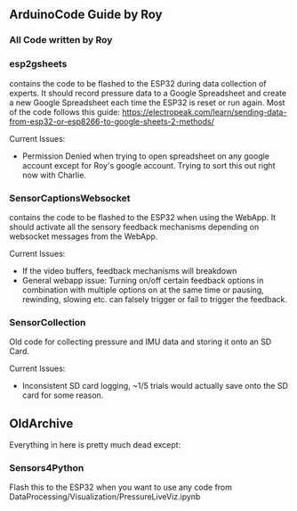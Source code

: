 ## ArduinoCode Guide by Roy
### All Code written by Roy

### esp2gsheets
 contains the code to be flashed to the ESP32 during data collection of experts. It should record pressure data to a Google Spreadsheet and create a new Google Spreadsheet each time the ESP32 is reset or run again. Most of the code follows this guide: https://electropeak.com/learn/sending-data-from-esp32-or-esp8266-to-google-sheets-2-methods/ 

Current Issues: 
 - Permission Denied when trying to open spreadsheet on any google account except for Roy's google account. Trying to sort this out right now with Charlie. 

 ### SensorCaptionsWebsocket
  contains the code to be flashed to the ESP32 when using the WebApp. It should activate all the sensory feedback mechanisms depending on websocket messages from the WebApp. 

Current Issues:
- If the video buffers, feedback mechanisms will breakdown
- General webapp issue: Turning on/off certain feedback options in combination with multiple options on at the same time or pausing, rewinding, slowing etc. can falsely trigger or fail to trigger the feedback. 

### SensorCollection
 Old code for collecting pressure and IMU data and storing it onto an SD Card. 

 Current Issues:
- Inconsistent SD card logging, ~1/5 trials would actually save onto the SD card for some reason. 

## OldArchive
Everything in here is pretty much dead except: 
  ### Sensors4Python
  Flash this to the ESP32 when you want to use any code from DataProcessing/Visualization/PressureLiveViz.ipynb 